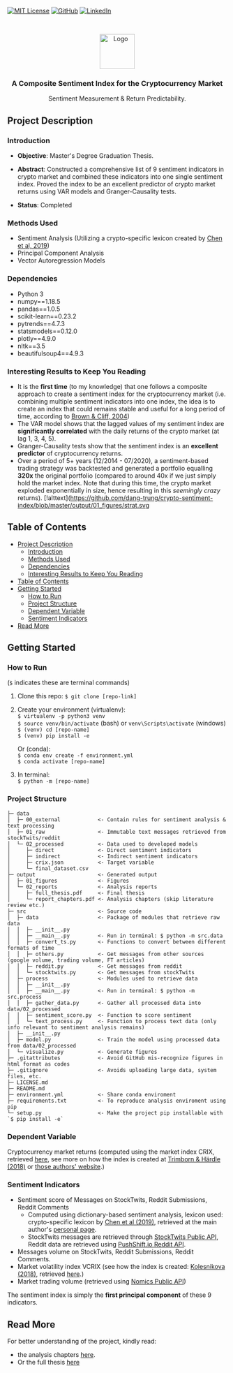 [![MIT License][license-shield]][license-url]
[![GitHub][github-shield]][github-url]
[![LinkedIn][linkedin-shield]][linkedin-url]

<!-- PROJECT LOGO -->
<br />
<p align="center">
  <a href="https://github.com/dang-trung/crypto-sentiment-index">
    <img src="https://raw.githubusercontent.com/othneildrew/Best-README-Template/master/images/logo.png" alt="Logo" width="80" height="80">
  </a>

  <h3 align="center">A Composite Sentiment Index for the Cryptocurrency Market</h3>
</p>
  <p align="center">
    Sentiment Measurement & Return Predictability.
  </p>

## Project Description
### Introduction

* **Objective**: Master's Degree Graduation Thesis.

* **Abstract**: Constructed a comprehensive list of 9 sentiment indicators in crypto market and combined these indicators into one single sentiment index. Proved the index to be an excellent predictor of crypto market returns using VAR models and Granger-Causality tests.

* **Status**: Completed

### Methods Used
* Sentiment Analysis (Utilizing a crypto-specific lexicon created by [Chen et al, 2019](dx.doi.org/10.2139/ssrn.3398423))
* Principal Component Analysis
* Vector Autoregression Models

### Dependencies
* Python 3
* numpy==1.18.5
* pandas==1.0.5
* scikit-learn==0.23.2
* pytrends==4.7.3
* statsmodels==0.12.0
* plotly==4.9.0
* nltk==3.5
* beautifulsoup4==4.9.3

### Interesting Results to Keep You Reading
* It is the **first time** (to my knowledge) that one follows a composite approach to create a sentiment index for the cryptocurrency market (i.e. combining multiple sentiment indicators into one index, the idea is to create an index that could remains stable and useful for a long period of time, according to [Brown & Cliff, 2004](https://doi.org/10.1016/j.jempfin.2002.12.001))
* The VAR model shows that the lagged values of my sentiment index are **significantly correlated** with the daily returns of the crypto market (at lag 1, 3, 4, 5).
* Granger-Causality tests show that the sentiment index is an **excellent predictor** of cryptocurrency returns.
* Over a period of 5+ years (12/2014 - 07/2020), a sentiment-based trading strategy was backtested and generated a portfolio equalling **320x** the original portfolio (compared to around 40x if we just simply hold the market index. Note that during this time, the crypto market exploded exponentially in size, hence resulting in this *seemingly crazy* returns).
[!alttext](https://github.com/dang-trung/crypto-sentiment-index/blob/master/output/01_figures/strat.svg

## Table of Contents
- [Project Description](#project-description)
  - [Introduction](#introduction)
  - [Methods Used](#methods-used)
  - [Dependencies](#dependencies)
  - [Interesting Results to Keep You Reading](#interesting-results-to-keep-you-reading)
- [Table of Contents](#table-of-contents)
- [Getting Started](#getting-started)
  - [How to Run](#how-to-run)
  - [Project Structure](#project-structure)
  - [Dependent Variable](#dependent-variable)
  - [Sentiment Indicators](#sentiment-indicators)
- [Read More](#read-more)
## Getting Started

### How to Run
(`$` indicates these are terminal commands)
1. Clone this repo:
`$ git clone [repo-link]`
2. Create your environment (virtualenv):  
`$ virtualenv -p python3 venv`  
`$ source venv/bin/activate` (bash) or `venv\Scripts\activate` (windows)   
`$ (venv) cd [repo-name]`  
`$ (venv) pip install -e`  

    Or (conda):  
`$ conda env create -f environment.yml`  
`$ conda activate [repo-name]`  
3. In terminal:  
`$ python -m [repo-name]`  

### Project Structure
```
├─ data                      
│  ├─ 00_external            <- Contain rules for sentiment analysis & text processing
│  ├─ 01_raw                 <- Immutable text messages retrieved from stockTwits/reddit
│  └─ 02_processed           <- Data used to developed models
│     ├─ direct              <- Direct sentiment indicators
│     ├─ indirect            <- Indirect sentiment indicators
│     ├─ crix.json           <- Target variable
│     └─ final_dataset.csv
├─ output                    <- Generated output
│  ├─ 01_figures             <- Figures
│  └─ 02_reports             <- Analysis reports
│     ├─ full_thesis.pdf     <- Final thesis
│     └─ report_chapters.pdf <- Analysis chapters (skip literature review etc.)
├─ src                       <- Source code
│  ├─ data                   <- Package of modules that retrieve raw data
│  │  ├─ __init__.py         
│  │  ├─ __main__.py         <- Run in terminal: $ python -m src.data
│  │  ├─ convert_ts.py       <- Functions to convert between different formats of time
│  │  ├─ others.py           <- Get messages from other sources (google volume, trading volume, FT articles)
│  │  ├─ reddit.py           <- Get messages from reddit
│  │  └─ stocktwits.py       <- Get messages from stockTwits
│  ├─ process                <- Modules used to retrieve data 
│  │  ├─ __init__.py
│  │  ├─ __main__.py         <- Run in terminal: $ python -m src.process
│  │  ├─ gather_data.py      <- Gather all processed data into data/02_processed
│  │  ├─ sentiment_score.py  <- Function to score sentiment 
│  │  └─ text_process.py     <- Function to process text data (only info relevant to sentiment analysis remains)
│  ├─ __init__.py
│  ├─ model.py               <- Train the model using processed data from data/02_processed 
│  └─ visualize.py           <- Generate figures
├─ .gitattributes            <- Avoid GitHub mis-recognize figures in html format as codes
├─ .gitignore                <- Avoids uploading large data, system files, etc.
├─ LICENSE.md
├─ README.md                 
├─ environment.yml           <- Share conda enviroment
├─ requirements.txt          <- To reproduce analysis enviroment using pip
└─ setup.py                  <- Make the project pip installable with `$ pip install -e`

```

### Dependent Variable
Cryptocurrency market returns (computed using the market index CRIX,
retrieved [here](http://data.thecrix.de/data/crix.json),
see more on how the index is created at [Trimborn & Härdle (2018)](https://doi.org/10.1016/j.jempfin.2018.08.004)
or [those authors' website](https://thecrix.de/).)

### Sentiment Indicators
* Sentiment score of Messages on StockTwits, Reddit Submissions, Reddit Comments
  * Computed using dictionary-based sentiment analysis, lexicon used: crypto-specific lexicon by [Chen et al (2019)](http://dx.doi.org/10.2139/ssrn.3398423),
  retrieved at the main author's [personal page](https://sites.google.com/site/professorcathychen/resume).
  * StockTwits messages are retrieved through [StockTwits Public API](https://api.stocktwits.com/developers),
    Reddit data are retrieved using [PushShift.io Reddit API](https://github.com/pushshift/api).
* Messages volume on StockTwits, Reddit Submissions, Reddit Comments.
* Market volatility index VCRIX (see how the index is created: [Kolesnikova (2018)](https://edoc.hu-berlin.de/bitstream/handle/18452/20056/master_kolesnikova_alisa.pdf?sequence=3&isAllowed=y), retrieved [here](http://data.thecrix.de/data/crix11.json).)
* Market trading volume (retrieved using [Nomics Public API](https://docs.nomics.com/))

The sentiment index is simply the **first principal component** of these 9 indicators.


## Read More
For better understanding of the project, kindly read:
* the analysis chapters [here](https://github.com/dang-trung/crypto-sentiment-index/blob/master/output/02_reports/report_chapters.pdf).
* Or the full thesis [here](https://github.com/dang-trung/crypto-sentiment-index/blob/master/output/02_reports/full_thesis.pdf) 

<!-- MARKDOWN LINKS & IMAGES -->
[github-shield]: https://img.shields.io/badge/-GitHub-black.svg?style=social&logo=github&colorB=555
[github-url]: https://github.com/dang-trung/
[license-shield]: https://img.shields.io/github/license/dang-trung/crypto-return-predictor.svg?style=social
[license-url]: https://github.com/dang-trung/crypto-return-predictor/blob/master/LICENSE.md
[linkedin-shield]: https://img.shields.io/badge/-LinkedIn-black.svg?style=social&logo=linkedin&colorB=555
[linkedin-url]: https://linkedin.com/in/dang-trung
